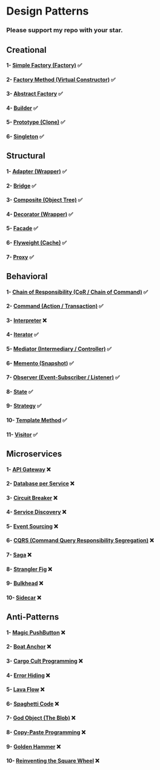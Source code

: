 # Design Patterns
### Please support my repo with your star.

## Creational
#### 1- [Simple Factory (Factory)](src/creational/simple_factory) ✅
#### 2- [Factory Method (Virtual Constructor)](src/creational/factory_method) ✅
#### 3- [Abstract Factory](src/creational/abstract_factory) ✅
#### 4- [Builder](src/creational/builder) ✅
#### 5- [Prototype (Clone)](src/creational/prototype) ✅
#### 6- [Singleton](src/creational/singleton) ✅

## Structural
#### 1- [Adapter (Wrapper)](src/structural/adapter) ✅
#### 2- [Bridge](src/structural/bridge) ✅
#### 3- [Composite (Object Tree)](src/structural/composite) ✅
#### 4- [Decorator (Wrapper)](src/structural/decorator) ✅
#### 5- [Facade](src/structural/facade) ✅
#### 6- [Flyweight (Cache)](src/structural/flyweight) ✅
#### 7- [Proxy](src/structural/proxy) ✅

## Behavioral
#### 1- [Chain of Responsibility (CoR / Chain of Command)](src/behavioral/cor) ✅
#### 2- [Command (Action / Transaction)](src/behavioral/command) ✅
#### 3- [Interpreter](src/behavioral/interpreter) ❌
#### 4- [Iterator](src/behavioral/iterator) ✅
#### 5- [Mediator (Intermediary / Controller)](src/behavioral/mediator) ✅
#### 6- [Memento (Snapshot)](src/behavioral/memento) ✅
#### 7- [Observer (Event-Subscriber / Listener)](src/behavioral/observer) ✅
#### 8- [State](src/behavioral/state) ✅
#### 9- [Strategy](src/behavioral/strategy) ✅
#### 10- [Template Method](src/behavioral/template_method) ✅
#### 11- [Visitor](src/behavioral/visitor) ✅

## Microservices
#### 1- [API Gateway](src/microservices/api_gateway) ❌
#### 2- [Database per Service](src/microservices/database_per_service) ❌
#### 3- [Circuit Breaker](src/microservices/circuit_breaker) ❌
#### 4- [Service Discovery](src/microservices/service_discovery) ❌
#### 5- [Event Sourcing](src/microservices/event_sourcing) ❌
#### 6- [CQRS (Command Query Responsibility Segregation)](src/microservices/cqrs) ❌
#### 7- [Saga](src/microservices/saga) ❌
#### 8- [Strangler Fig](src/microservices/strangler_fig) ❌
#### 9- [Bulkhead](src/microservices/bulkhead) ❌
#### 10- [Sidecar](src/microservices/sidecar) ❌

## Anti-Patterns
#### 1- [Magic PushButton](src/anti/magic_push_button) ❌
#### 2- [Boat Anchor](src/anti/boat_anchor) ❌
#### 3- [Cargo Cult Programming](src/anti/cargo_cult_programming) ❌
#### 4- [Error Hiding](src/anti/error_hiding) ❌
#### 5- [Lava Flow](src/anti/lava_flow) ❌
#### 6- [Spaghetti Code](src/anti/spaghetti_code) ❌
#### 7- [God Object (The Blob)](src/anti/god_object) ❌
#### 8- [Copy-Paste Programming](src/anti/copy_paste_programming) ❌
#### 9- [Golden Hammer](src/anti/golden_hammer) ❌
#### 10- [Reinventing the Square Wheel](src/anti/reinventing_the_square_wheel) ❌
